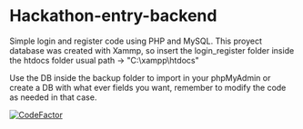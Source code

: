 # Hackathon-entry-backend

Simple login and register code using PHP and MySQL.
This proyect database was created with Xammp, so insert the login_register folder inside the htdocs folder
usual path -> "C:\xampp\htdocs"

Use the DB inside the backup folder to import in your phpMyAdmin or create a DB with what ever fields you want,
remember to modify the code as needed in that case.

[![CodeFactor](https://www.codefactor.io/repository/github/ajinnx/hackathon-entry-backend/badge/main)](https://www.codefactor.io/repository/github/ajinnx/hackathon-entry-backend/overview/main)
